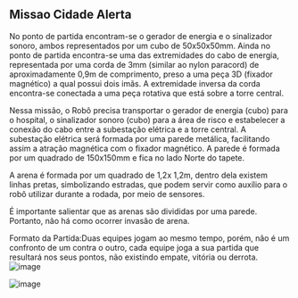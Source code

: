 ## Missao Cidade Alerta

No ponto de partida encontram-se o gerador de energia e o sinalizador sonoro, ambos representados por um cubo de 50x50x50mm. Ainda no ponto de partida encontra-se uma das extremidades do cabo de energia, representada por uma corda de 3mm (similar ao nylon paracord) de aproximadamente 0,9m de comprimento, preso a uma peça 3D (fixador magnético) a qual possui dois imãs. A extremidade inversa da corda encontra-se conectada a uma peça rotativa que está sobre a torre central.

Nessa missão, o Robô precisa transportar o gerador de energia (cubo) para o hospital, o sinalizador sonoro (cubo) para a área de risco e estabelecer a conexão do cabo entre a subestação elétrica e a torre central. 
A subestação elétrica será formada por uma parede metálica, facilitando assim a atração magnética com o fixador magnético. A parede é formada por um quadrado de 150x150mm e fica no lado Norte do tapete. 

A arena é formada por um quadrado de 1,2x 1,2m, dentro dela existem linhas pretas, simbolizando estradas, que podem servir como auxílio para o robô utilizar durante a rodada, por meio de sensores.

É importante salientar que as arenas são divididas por uma parede. Portanto, não há como ocorrer invasão de arena.

Formato da Partida:Duas equipes jogam ao mesmo tempo, porém, não é um confronto de um contra o outro, cada equipe joga a sua partida que resultará nos seus pontos, não existindo empate, vitória ou derrota.
![image](https://github.com/user-attachments/assets/8e039097-dfdb-4267-a1b4-7b033b52cfa3)



![image](https://github.com/user-attachments/assets/3196459b-7308-4555-b04c-36e1980d85b7)

